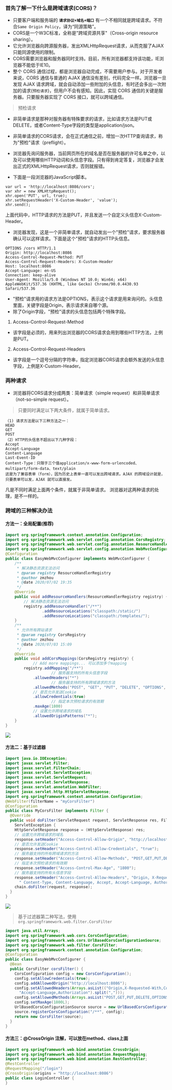 ### 首先了解一下什么是跨域请求(CORS)？
- 只要客户端和服务端的 **`请求协议+域名+端口`** 有一个不相同就是跨域请求。不符合`Same Origin Policy`，译为“同源策略”。
- CORS是一个W3C标准，全称是"跨域资源共享"（Cross-origin resource sharing）。
- 它允许浏览器向跨源服务器，发出XMLHttpRequest请求，从而克服了AJAX只能同源使用的限制。
- CORS需要浏览器和服务器同时支持。目前，所有浏览器都支持该功能，IE浏览器不能低于IE10。
- 整个 CORS 通信过程，都是浏览器自动完成，不需要用户参与。对于开发者来说，CORS 通信与普通的 AJAX 通信没有差别，代码完全一样。浏览器一旦发现 AJAX 请求跨域，就会自动添加一些附加的头信息，有时还会多出一次附加的请求(`预检请求`)，但用户不会有感知。因此，实现 CORS 通信的关键是服务器。只要服务器实现了 CORS 接口，就可以跨域通信。
> 预检请求
- 非简单请求是那种对服务器有特殊要求的请求，比如请求方法是PUT或DELETE，或者Content-Type字段的类型是application/json。
- 非简单请求的CORS请求，会在正式通信之前，增加一次HTTP查询请求，称为"预检"请求（preflight）。

- 浏览器先询问服务器，当前网页所在的域名是否在服务器的许可名单之中，以及可以使用哪些HTTP动词和头信息字段。只有得到肯定答复，浏览器才会发出正式的XMLHttpRequest请求，否则就报错。
- 下面是一段浏览器的JavaScript脚本。
```text
var url = 'http://localhost:8086/cors';
var xhr = new XMLHttpRequest();
xhr.open('PUT', url, true);
xhr.setRequestHeader('X-Custom-Header', 'value');
xhr.send();
```
上面代码中，HTTP请求的方法是PUT，并且发送一个自定义头信息X-Custom-Header。
- 浏览器发现，这是一个非简单请求，就自动发出一个"预检"请求，要求服务器确认可以这样请求。下面是这个"预检"请求的HTTP头信息。
```text
OPTIONS /cors HTTP/1.1
Origin: http://localhost:8086
Access-Control-Request-Method: PUT
Access-Control-Request-Headers: X-Custom-Header
Host: localhost:8086
Accept-Language: en-US
Connection: keep-alive
User-Agent: Mozilla/5.0 (Windows NT 10.0; Win64; x64) AppleWebKit/537.36 (KHTML, like Gecko) Chrome/90.0.4430.93 Safari/537.36
```
- "预检"请求用的请求方法是OPTIONS，表示这个请求是用来询问的。头信息里面，关键字段是Origin，表示请求来自哪个源。
- 除了Origin字段，"预检"请求的头信息包括两个特殊字段。
1. Access-Control-Request-Method
- 该字段是必须的，用来列出浏览器的CORS请求会用到哪些HTTP方法，上例是PUT。
2. Access-Control-Request-Headers
- 该字段是一个逗号分隔的字符串，指定浏览器CORS请求会额外发送的头信息字段，上例是X-Custom-Header。
### 两种请求
- 浏览器将CORS请求分成两类：简单请求（simple request）和非简单请求（not-so-simple request）。
> 只要同时满足以下两大条件，就属于简单请求。
```text
（1) 请求方法是以下三种方法之一：
HEAD 
GET 
POST 
（2）HTTP的头信息不超出以下几种字段：
Accept
Accept-Language
Content-Language
Last-Event-ID
Content-Type：只限于三个值application/x-www-form-urlencoded、multipart/form-data、text/plain
这是为了兼容表单（form），因为历史上表单一直可以发出跨域请求。AJAX 的跨域设计就是，只要表单可以发，AJAX 就可以直接发。
```
凡是不同时满足上面两个条件，就属于非简单请求。 浏览器对这两种请求的处理，是不一样的。
### 跨域的三种解决办法
#### 方法一：全局配置(推荐)
```java
import org.springframework.context.annotation.Configuration;
import org.springframework.web.servlet.config.annotation.CorsRegistry;
import org.springframework.web.servlet.config.annotation.ResourceHandlerRegistry;
import org.springframework.web.servlet.config.annotation.WebMvcConfigurer;
@Configuration
public class EasyWebMvcConfigurer implements WebMvcConfigurer {
    /**
     * 解决静态资源无法访问
     * @param registry ResourceHandlerRegistry
     * @author zmzhou
     * @date 2020/07/02 19:35
     */
    @Override
    public void addResourceHandlers(ResourceHandlerRegistry registry) {
        // 解决静态资源无法访问
        registry.addResourceHandler("/**")
                .addResourceLocations("classpath:/static/")
                .addResourceLocations("classpath:/templates/");
    }
    /**
     * 允许所有跨站请求
     * @param registry CorsRegistry
     * @author zmzhou
     * @date 2020/07/03 15:09
     */
    @Override
    public void addCorsMappings(CorsRegistry registry) {
		    // Add more mappings... 可以添加多个mapping
        registry.addMapping("/**")
				    // 服务器支持的所有头信息字段
            .allowedHeaders("*")
				    // 服务器支持的所有跨域请求的方法
            .allowedMethods("POST", "GET", "PUT", "DELETE", "OPTIONS", "HEAD")
            // 是否允许发送Cookie
            .allowCredentials(true)
				    // 指定本次预检请求的有效期
            .maxAge(1800)
            // 设置允许跨域请求的域名
            .allowedOriginPatterns("*");
    }
}
```
![](imgs/mode1.png)
#### 方法二：基于过滤器
```java
import java.io.IOException;
import javax.servlet.Filter;
import javax.servlet.FilterChain;
import javax.servlet.ServletException;
import javax.servlet.ServletRequest;
import javax.servlet.ServletResponse;
import javax.servlet.annotation.WebFilter;
import javax.servlet.http.HttpServletResponse;
import org.springframework.context.annotation.Configuration;
@WebFilter(filterName = "myCorsFilter")
@Configuration
public class MyCorsFilter implements Filter {
  @Override
  public void doFilter(ServletRequest request, ServletResponse res, FilterChain chain) throws IOException,
    ServletException {
    HttpServletResponse response = (HttpServletResponse) res;
    // 设置允许跨域请求的域名
    response.setHeader("Access-Control-Allow-Origin", "http://localhost:8086/");
    // 是否允许发送Cookie
    response.setHeader("Access-Control-Allow-Credentials", "true");
    // 服务器支持的所有跨域请求的方法
    response.setHeader("Access-Control-Allow-Methods", "POST,GET,PUT,DELETE,OPTIONS,HEAD");
    // 指定本次预检请求的有效期
    response.setHeader("Access-Control-Max-Age", "1800");
    // 服务器支持的所有头信息字段
    response.setHeader("Access-Control-Allow-Headers", "Origin, X-Requested-With," +
      " Content-Type, Content-Language, Accept, Accept-Language, Authorization");
    chain.doFilter(request, response);
  }
}
```
![](imgs/mode2.png)
> 基于过滤器第二种写法，使用`org.springframework.web.filter.CorsFilter`
```java
import java.util.Arrays;
import org.springframework.web.cors.CorsConfiguration;
import org.springframework.web.cors.UrlBasedCorsConfigurationSource;
import org.springframework.web.filter.CorsFilter;
import org.springframework.context.annotation.Configuration;
@Configuration
public class EasyWebMvcConfigurer {
  @Bean
  public CorsFilter corsFilter() {
    CorsConfiguration config = new CorsConfiguration();
    config.setAllowCredentials(true);
    config.addAllowedOrigin("http://localhost:8086");
    config.setAllowedHeaders(Arrays.asList(("Origin,X-Requested-With,Content-Type,Content-Language,Accept," +
      "Accept-Language,Authorization").split(",")));
    config.setAllowedMethods(Arrays.asList("POST,GET,PUT,DELETE,OPTIONS,HEAD".split(",")));
    config.setMaxAge(1800L);
    UrlBasedCorsConfigurationSource source = new UrlBasedCorsConfigurationSource();
    source.registerCorsConfiguration("/**", config);
    return new CorsFilter(source);
  }
}
```
#### 方法三：@CrossOrigin 注解，可以放在method、class上面
```java
import org.springframework.web.bind.annotation.CrossOrigin;
import org.springframework.web.bind.annotation.RequestMapping;
import org.springframework.web.bind.annotation.RestController;
@RestController
@RequestMapping("/login")
@CrossOrigin(origins = "http://localhost:8086")
public class LoginController {
}
```